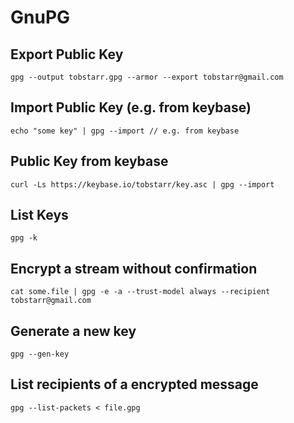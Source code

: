 # GnuPG

## Export Public Key

	gpg --output tobstarr.gpg --armor --export tobstarr@gmail.com

## Import Public Key (e.g. from keybase)

	echo "some key" | gpg --import // e.g. from keybase

## Public Key from keybase

	curl -Ls https://keybase.io/tobstarr/key.asc | gpg --import

## List Keys

	gpg -k

## Encrypt a stream without confirmation

	cat some.file | gpg -e -a --trust-model always --recipient tobstarr@gmail.com

## Generate a new key

	gpg --gen-key

## List recipients of a encrypted message

	gpg --list-packets < file.gpg

